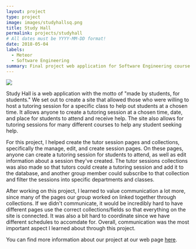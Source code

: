 ```yaml
---
layout: project
type: project
image: images/studyhallsq.png
title: Study Hall
permalink: projects/studyhall
# All dates must be YYYY-MM-DD format!
date: 2018-05-04
labels:
  - Meteor
  - Software Engineering
summary: Final project web application for Software Engineering course that wants to help students find tutors to host review sessions during non-office hours for any class.
---
```


<img class="ui image" src="{{ site.baseurl }}/images/studyhallbanner.png">

Study Hall is a web application with the motto of "made by students, for students." We set out to create a site that allowed those who were willing to host a tutoring session for a specific class to help out students at a chosen time. It allows anyone to create a tutoring session at a chosen time, date, and place for students to attend and receive help. The site also allows for tutoring sessions for many different courses to help any student seeking help.

For this project, I helped create the tutor session pages and collections, specifically the manage, edit, and create session pages. On these pages, anyone can create a tutoring session for students to attend, as well as edit information about a session they've created. The tutor sessions collections was also made so that tutors could create a tutoring session and add it to the database, and another group member could subscribe to that collection and filter the sessions into specific departments and classes.

After working on this project, I learned to value communication a lot more, since many of the pages our group worked on linked together through collections. If we didn't communicate, it would be incredibly hard to have different pages use the correct collections/fields so that everything on the site is connected. It was also a bit hard to coordinate since we have different schedules to accomdate for. Overall, communication was the most important aspect I learned about through this project.

You can find more information about our project at our web page [here](https://study-hall.github.io/).
